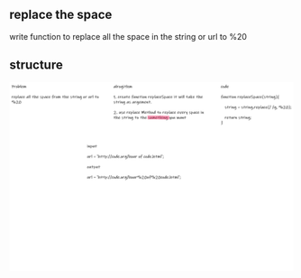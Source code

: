 ## replace the space

write function to replace all the space in the string or url to %20

## structure

![replace](./replace%20space.png)
